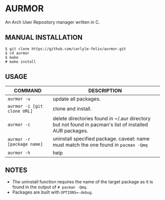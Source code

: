 # AURMOR

An Arch User Repository manager written in C.

## MANUAL INSTALLATION

```
$ git clone https://github.com/carlyle-felix/aurmor.git
$ cd aurmor
$ make
# make install
```

## USAGE

| COMMAND | DESCRIPTION |
| ------- | ----------- |
|`aurmor -u` | update all packages. |
|`aurmor -i [git clone URL]` | clone and install. |
| `aurmor -c` | delete directories found in ~/.aur directory but not found in pacman's list of installed AUR packages. |
| `aurmor -r [package name]` | uninstall specified package. caveat: name must match the one found in `pacman -Qmq` |
| `aurmor -h` | help |

## NOTES

- The uninstall function requires the name of the target package as it is found in the output of `# pacman -Qmq`.
- Packages are built with `OPTIONS=-debug`.